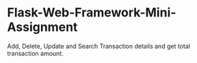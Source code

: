 # Flask-Web-Framework-Mini-Assignment
<p>Add, Delete, Update and Search Transaction details and get total transaction amount. </p>
